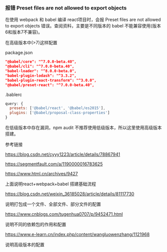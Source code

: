 ### 报错 Preset files are not allowed to export objects

在使用 webpack 和 babel 编译 react项目时，会报 Preset files are not allowed to export objects 错误。查阅资料，主要是不同版本的 babel 不能兼容使用(版本6和版本7不兼容)。

在高级版本中(>7)这样配置

package.json

~~~json
"@babel/core": "^7.0.0-beta.40",
"@babel/cli": "^7.0.0-beta.40",
"babel-loader": "^8.0.0-beta.0",
"babel-plugin-lodash": "^3.3.2",
"babel-plugin-react-transform": "^3.0.0",
"@babel/preset-react": "^7.0.0-beta.40",
~~~

.bablerc

~~~js
query: {
  presets: ['@babel/react', '@babel/es2015'],
  plugins: ['@babel/proposal-class-properties']
}
~~~

在低级版本中存在漏洞，npm audit 不推荐使用低级版本，所以这里使用高级版本搭建。



参考链接

https://blog.csdn.net/cyyy1223/article/details/78867941

https://segmentfault.com/a/1190000016783625

https://www.html.cn/archives/9427

上面说明react+webpack+babel 搭建基础流程

https://blog.csdn.net/weixin_36185028/article/details/81117730

说明打包成一个文件、全部文件、部分文件的配置

https://www.cnblogs.com/tugenhua0707/p/9452471.html

说明不同的依赖包的作用和配置

https://www.e-learn.cn/index.php/content/wangluowenzhang/1121968

说明高级版本的配置